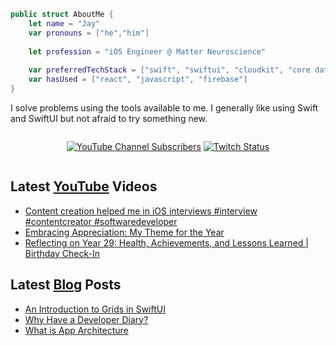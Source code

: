 ```swift
public struct AboutMe {
    let name = "Jay"
    var pronouns = ["he","him"]
    
    let profession = "iOS Engineer @ Matter Neuroscience"
    
    var preferredTechStack = ["swift", "swiftui", "cloudkit", "core data"]
    var hasUsed = ["react", "javascript", "firebase"]
}
```

I solve problems using the tools available to me. I generally like using Swift and SwiftUI but not afraid to try something new.

<div style="display:flex;justify-content:center;">

[![YouTube Channel Subscribers](https://img.shields.io/youtube/channel/subscribers/UC6na4Lq0ozPBjHD1X42szEQ?logo=youtube&style=for-the-badge)](https://www.youtube.com/channel/UC6na4Lq0ozPBjHD1X42szEQ) [![Twitch Status](https://img.shields.io/twitch/status/heyjaywilson?logo=twitch&style=for-the-badge)](https://twitch.tv/heyjaywilson)
</div>

## Latest [YouTube](https://www.youtube.com/channel/UC6na4Lq0ozPBjHD1X42szEQ) Videos

- [Content creation helped me in iOS interviews #interview #contentcreator #softwaredeveloper](https://www.youtube.com/watch?v=ntMT9Ch4kLk)
- [Embracing Appreciation: My Theme for the Year](https://www.youtube.com/watch?v=r01uJDn3itI)
- [Reflecting on Year 29: Health, Achievements, and Lessons Learned | Birthday Check-In](https://www.youtube.com/watch?v=vUikAC92QoY)

## Latest [Blog](https://cctplus.dev) Posts

- [An Introduction to Grids in SwiftUI](https://cctplus.dev/an-introduction-to-grids-in-swiftui/)
- [Why Have a Developer Diary?](https://cctplus.dev/get-started-with-a-developer-diary/)
- [What is App Architecture](https://cctplus.dev/what-is-app-architecture/)

